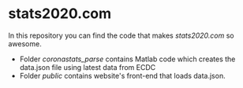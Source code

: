 # stats2020.com
In this repository you can find the code that makes *stats2020.com* so awesome.
- Folder *coronastats_parse* contains Matlab code which creates the data.json file using latest data from ECDC
- Folder *public* contains website's front-end that loads data.json.
